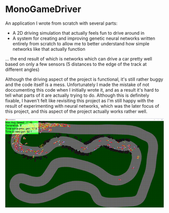 # MonoGameDriver

An application I wrote from scratch with several parts:

 - A 2D driving simulation that actually feels fun to drive around in
 - A system for creating and improving genetic neural networks written entirely from scratch to allow me to better understand how simple networks like that actually function

... the end result of which is networks which can drive a car pretty well based on only a few sensors (5 distances to the edge of the track at different angles)

Although the driving aspect of the project is functional, it's still rather buggy and the code itself is a mess. Unfortunately I made the mistake of not doccumenting this code when I initially wrote it, and as a result it's hard to tell what parts of it are actually trying to do. Although this is definitely fixable, I haven't felt like revisiting this project as I'm still happy with the result of experimenting with neural networks, which was the later focus of this project, and this aspect of the project actually works rather well.

![A gif showing off the project](./imgs/driver.gif)
